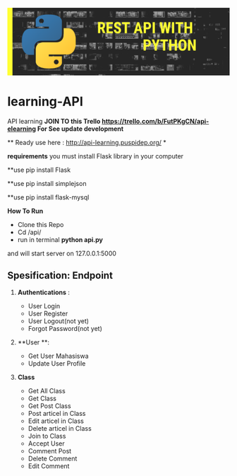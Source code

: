 ![Alt text](https://raw.githubusercontent.com/nurchulis/learning-API/master/Rest%20API%20with%20python.png?raw=true "Title")

# learning-API
API learning
**JOIN TO this Trello https://trello.com/b/FutPKgCN/api-elearning For See update development**

** Ready use here : http://api-learning.puspidep.org/ *


**requirements**
you must install Flask library in your computer

**use pip install Flask

**use pip install simplejson

**use pip install flask-mysql

**How To Run**
- Clone this Repo
- Cd /api/
- run in terminal **python api.py**


and will start server on 127.0.0.1:5000


Spesification: Endpoint
----------------
1. **Authentications** :
    - User Login
    - User Register
    - User Logout(not yet)
    - Forgot Password(not yet)
   
2. **User **:
    - Get User Mahasiswa
    - Update User Profile

3. **Class**
    - Get All Class
    - Get Class
    - Get Post Class
    - Post articel in Class
    - Edit articel in Class
    - Delete articel in Class 
    - Join to Class
    - Accept User
    - Comment Post
    - Delete Comment
    - Edit Comment
    
